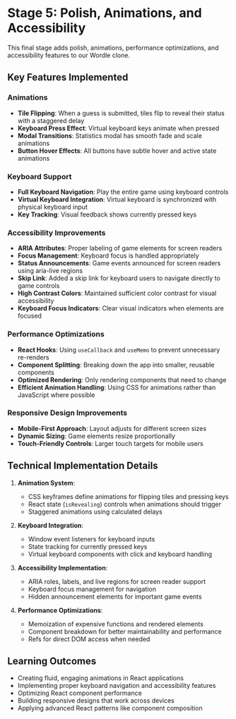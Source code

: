 # Stage 5: Polish, Animations, and Accessibility

This final stage adds polish, animations, performance optimizations, and accessibility features to our Wordle clone.

## Key Features Implemented

### Animations
- **Tile Flipping**: When a guess is submitted, tiles flip to reveal their status with a staggered delay
- **Keyboard Press Effect**: Virtual keyboard keys animate when pressed
- **Modal Transitions**: Statistics modal has smooth fade and scale animations
- **Button Hover Effects**: All buttons have subtle hover and active state animations

### Keyboard Support
- **Full Keyboard Navigation**: Play the entire game using keyboard controls
- **Virtual Keyboard Integration**: Virtual keyboard is synchronized with physical keyboard input
- **Key Tracking**: Visual feedback shows currently pressed keys

### Accessibility Improvements
- **ARIA Attributes**: Proper labeling of game elements for screen readers
- **Focus Management**: Keyboard focus is handled appropriately
- **Status Announcements**: Game events announced for screen readers using aria-live regions
- **Skip Link**: Added a skip link for keyboard users to navigate directly to game controls
- **High Contrast Colors**: Maintained sufficient color contrast for visual accessibility
- **Keyboard Focus Indicators**: Clear visual indicators when elements are focused

### Performance Optimizations
- **React Hooks**: Using `useCallback` and `useMemo` to prevent unnecessary re-renders
- **Component Splitting**: Breaking down the app into smaller, reusable components
- **Optimized Rendering**: Only rendering components that need to change
- **Efficient Animation Handling**: Using CSS for animations rather than JavaScript where possible

### Responsive Design Improvements
- **Mobile-First Approach**: Layout adjusts for different screen sizes
- **Dynamic Sizing**: Game elements resize proportionally
- **Touch-Friendly Controls**: Larger touch targets for mobile users

## Technical Implementation Details

1. **Animation System**:
   - CSS keyframes define animations for flipping tiles and pressing keys
   - React state (`isRevealing`) controls when animations should trigger
   - Staggered animations using calculated delays

2. **Keyboard Integration**:
   - Window event listeners for keyboard inputs
   - State tracking for currently pressed keys
   - Virtual keyboard components with click and keyboard handling

3. **Accessibility Implementation**:
   - ARIA roles, labels, and live regions for screen reader support
   - Keyboard focus management for navigation
   - Hidden announcement elements for important game events

4. **Performance Optimizations**:
   - Memoization of expensive functions and rendered elements
   - Component breakdown for better maintainability and performance
   - Refs for direct DOM access when needed

## Learning Outcomes
- Creating fluid, engaging animations in React applications
- Implementing proper keyboard navigation and accessibility features
- Optimizing React component performance
- Building responsive designs that work across devices
- Applying advanced React patterns like component composition
